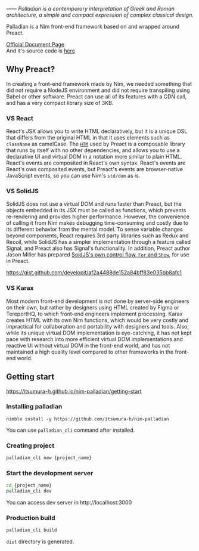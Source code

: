 *―― Palladian is a contemporary interpretation of Greek and Roman architecture, a simple and compact expression of complex classical design.*

Palladian is a Nim front-end framework based on and wrapped around Preact.

[Official Document Page](https://itsumura-h.github.io/nim-palladian/)  
And it's source code is [here](https://github.com/itsumura-h/nim-palladian/tree/main/examples/document)

## Why Preact?
In creating a front-end framework made by Nim, we needed something that did not require a NodeJS environment and did not require transpiling using Babel or other software.
Preact can use all of its features with a CDN call, and has a very compact library size of 3KB.

### VS React
React's JSX allows you to write HTML declaratively, but it is a unique DSL that differs from the original HTML in that it uses elements such as `className` as camelCase.
The [`HTM`](https://github.com/developit/htm) used by Preact is a composable library that runs by itself with no other dependencies, and allows you to use a declarative UI and virtual DOM in a notation more similar to plain HTML. React's events are composited in React's own syntax.
React's events are React's own composited events, but Preact's events are browser-native JavaScript events, so you can use Nim's `std/dom` as is.

### VS SolidJS
SolidJS does not use a virtual DOM and runs faster than Preact, but the objects embedded in its JSX must be called as functions, which prevents re-rendering and provides higher performance. However, the convenience of calling it from Nim makes debugging time-consuming and costly due to its different behavior from the mental model.
To sense variable changes beyond components, React requires 3rd party libraries such as Redux and Recoil, while SolidJS has a simpler implementation through a feature called Signal, and Preact also has Signal's functionality.
In addition, Preact author Jason Miller has prepared [SoidJS's own control flow, `For` and `Show`](https://www.solidjs.com/docs/latest/api#for), for use in Preact.

https://gist.github.com/developit/af2a4488de152a84bff83e035bb8afc1

### VS Karax
Most modern front-end development is not done by server-side engineers on their own, but rather by designers using HTML created by Figma or TereportHQ, to which front-end engineers implement processing.
Karax creates HTML with its own Nim functions, which would be very costly and impractical for collaboration and portability with designers and tools.
Also, while its unique virtual DOM implementation is eye-catching, it has not kept pace with research into more efficient virtual DOM implementations and reactive UI without virtual DOM in the front-end world, and has not maintained a high quality level compared to other frameworks in the front-end world.

## Getting start
https://itsumura-h.github.io/nim-palladian/getting-start

### Installing palladian
```
nimble install -y https://github.com/itsumura-h/nim-palladian
```

You can use  `palladian_cli` command after installed.

### Creating project
```sh
palladian_cli new {project_name}
```

### Start the development server
```sh
cd {project_name}
palladian_cli dev
```
You can access dev server in http://localhost:3000

### Production build
```sh
palladian_cli build
```

`dist` directory is generated.
